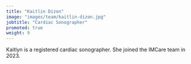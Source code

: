 ```yaml
---
title: "Kaitlin Dizon"
image: "images/team/kaitlin-dizon.jpg"
jobtitle: "Cardiac Sonographer"
promoted: true
weight: 9
---
```


Kaitlyn is a registered cardiac sonographer. She joined the IMCare team in 2023.